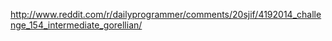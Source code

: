 http://www.reddit.com/r/dailyprogrammer/comments/20sjif/4192014_challenge_154_intermediate_gorellian/
